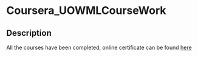 # Coursera_UOWMLCourseWork
## Description
All the courses have been completed, online certificate can be found [here](https://www.coursera.org/account/accomplishments/specialization/JZBWD3S9QDVB)